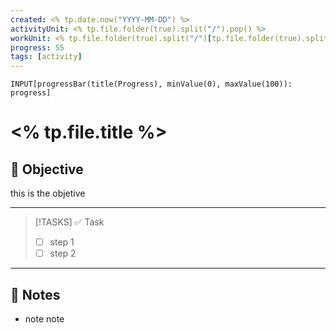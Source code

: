 ```yaml
---
created: <% tp.date.now("YYYY-MM-DD") %>
activityUnit: <% tp.file.folder(true).split("/").pop() %>
workUnit: <% tp.file.folder(true).split("/")[tp.file.folder(true).split("/").length - 2] %>
progress: 55
tags: [activity]
---
```


```meta-bind
INPUT[progressBar(title(Progress), minValue(0), maxValue(100)): progress]
```


# <% tp.file.title %>

## 🎯 Objective
this is the objetive

---

> [!TASKS] ✅ Task
> - [ ] step 1
> - [ ] step 2

---

## 📝 Notes

- note note